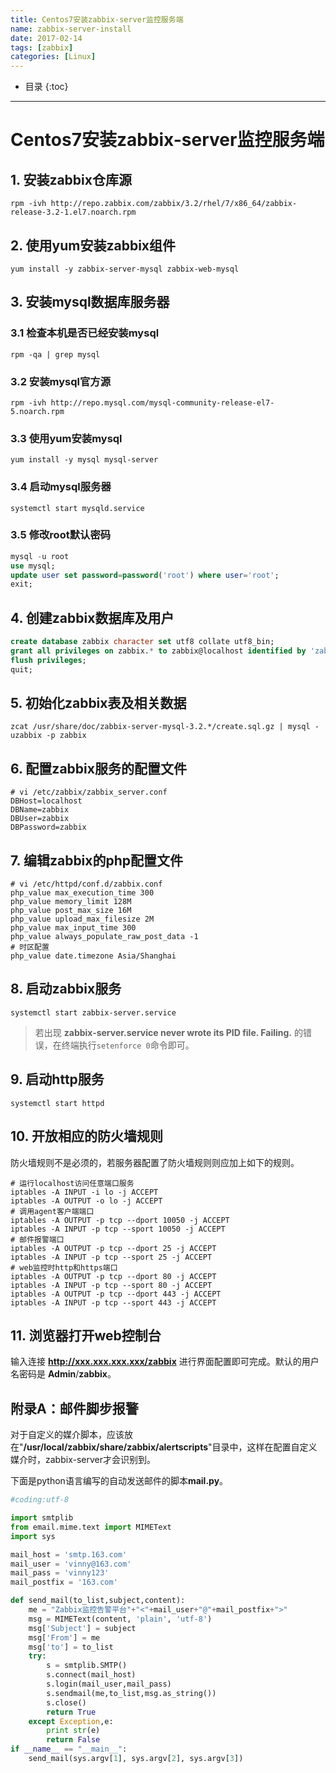 ```yaml
---
title: Centos7安装zabbix-server监控服务端
name: zabbix-server-install
date: 2017-02-14
tags: [zabbix]
categories: [Linux]
---
```


* 目录
{:toc}

---

# Centos7安装zabbix-server监控服务端

## 1. 安装zabbix仓库源

```shell
rpm -ivh http://repo.zabbix.com/zabbix/3.2/rhel/7/x86_64/zabbix-release-3.2-1.el7.noarch.rpm
```

## 2. 使用yum安装zabbix组件

```shell
yum install -y zabbix-server-mysql zabbix-web-mysql
```

## 3. 安装mysql数据库服务器

### 3.1 检查本机是否已经安装mysql
```shell
rpm -qa | grep mysql
```

### 3.2 安装mysql官方源
```shell
rpm -ivh http://repo.mysql.com/mysql-community-release-el7-5.noarch.rpm
```

### 3.3 使用yum安装mysql
```shell
yum install -y mysql mysql-server
```

### 3.4 启动mysql服务器
```shell
systemctl start mysqld.service
```

### 3.5 修改root默认密码
```sql
mysql -u root
use mysql;
update user set password=password('root') where user='root';
exit;
```

## 4. 创建zabbix数据库及用户
```sql
create database zabbix character set utf8 collate utf8_bin;
grant all privileges on zabbix.* to zabbix@localhost identified by 'zabbix';
flush privileges;
quit;
```

## 5. 初始化zabbix表及相关数据
```shell
zcat /usr/share/doc/zabbix-server-mysql-3.2.*/create.sql.gz | mysql -uzabbix -p zabbix
```

## 6. 配置zabbix服务的配置文件
```
# vi /etc/zabbix/zabbix_server.conf
DBHost=localhost
DBName=zabbix
DBUser=zabbix
DBPassword=zabbix
```

## 7. 编辑zabbix的php配置文件
```
# vi /etc/httpd/conf.d/zabbix.conf
php_value max_execution_time 300
php_value memory_limit 128M
php_value post_max_size 16M
php_value upload_max_filesize 2M
php_value max_input_time 300
php_value always_populate_raw_post_data -1
# 时区配置
php_value date.timezone Asia/Shanghai
```

## 8. 启动zabbix服务
```shell
systemctl start zabbix-server.service
```
> 若出现 **zabbix-server.service never wrote its PID file. Failing.** 的错误，在终端执行`setenforce 0`命令即可。

## 9. 启动http服务
```shell
systemctl start httpd
```

## 10. 开放相应的防火墙规则

防火墙规则不是必须的，若服务器配置了防火墙规则则应加上如下的规则。

```shell
# 运行localhost访问任意端口服务
iptables -A INPUT -i lo -j ACCEPT
iptables -A OUTPUT -o lo -j ACCEPT
# 调用agent客户端端口
iptables -A OUTPUT -p tcp --dport 10050 -j ACCEPT
iptables -A INPUT -p tcp --sport 10050 -j ACCEPT
# 邮件报警端口
iptables -A OUTPUT -p tcp --dport 25 -j ACCEPT
iptables -A INPUT -p tcp --sport 25 -j ACCEPT
# web监控时http和https端口
iptables -A OUTPUT -p tcp --dport 80 -j ACCEPT
iptables -A INPUT -p tcp --sport 80 -j ACCEPT
iptables -A OUTPUT -p tcp --dport 443 -j ACCEPT
iptables -A INPUT -p tcp --sport 443 -j ACCEPT
```

## 11. 浏览器打开web控制台

输入连接 **http://xxx.xxx.xxx.xxx/zabbix** 进行界面配置即可完成。默认的用户名密码是 **Admin**/**zabbix**。

## 附录A：邮件脚步报警

对于自定义的媒介脚本，应该放在"**/usr/local/zabbix/share/zabbix/alertscripts**"目录中，这样在配置自定义媒介时，zabbix-server才会识别到。

下面是python语言编写的自动发送邮件的脚本**mail.py**。

```python
#coding:utf-8

import smtplib
from email.mime.text import MIMEText
import sys

mail_host = 'smtp.163.com'
mail_user = 'vinny@163.com'
mail_pass = 'vinny123'
mail_postfix = '163.com'

def send_mail(to_list,subject,content):
    me = "Zabbix监控告警平台"+"<"+mail_user+"@"+mail_postfix+">"
    msg = MIMEText(content, 'plain', 'utf-8')
    msg['Subject'] = subject
    msg['From'] = me
    msg['to'] = to_list
    try:
        s = smtplib.SMTP()
        s.connect(mail_host)
        s.login(mail_user,mail_pass)
        s.sendmail(me,to_list,msg.as_string())
        s.close()
        return True
    except Exception,e:
        print str(e)
        return False
if __name__ == "__main__":
    send_mail(sys.argv[1], sys.argv[2], sys.argv[3])
```